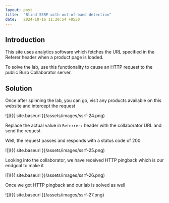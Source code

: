 ```yaml
---
layout: post
title:  "Blind SSRF with out-of-band detection"
date:   2024-10-16 11:20:54 +0530
---
```


## Introduction 

This site uses analytics software which fetches the URL specified in the Referer header when a product page is loaded.

To solve the lab, use this functionality to cause an HTTP request to the public Burp Collaborator server. 

## Solution 

Once after spinning the lab, you can go, visit any products available on this website and intercept the request 

![]({{ site.baseurl }}/assets/images/ssrf-24.png)

Replace the actual value in `Referrer:` header with the collaborator URL and send the request 

Well, the request passes and responds with a status code of 200 

![]({{ site.baseurl }}/assets/images/ssrf-25.png)

Looking into the collaborator, we have received HTTP pingback which is our endgoal to make it 

![]({{ site.baseurl }}/assets/images/ssrf-26.png)


Once we got HTTP pingback and our lab is solved as well 

![]({{ site.baseurl }}/assets/images/ssrf-27.png)